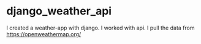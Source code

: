 # django_weather_api

I created a weather-app with django.
I worked with api. I pull the data from https://openweathermap.org/
